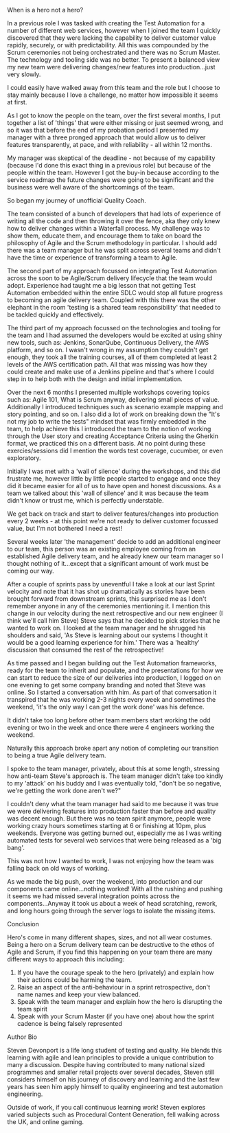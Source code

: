 
When is a hero not a hero?

In a previous role I was tasked with creating the Test Automation for a number of different web services, however when I joined the team I quickly discovered that they were lacking the capability to deliver customer value rapidly, securely, or with predictability. All this was compounded by the Scrum ceremonies not being orchestrated and there was no Scrum Master. The technology and tooling side was no better. To present a balanced view my new team were delivering changes/new features into production...just very slowly.

I could easily have walked away from this team and the role but I choose to stay mainly because I love a challenge, no matter how impossible it seems at first.

As I got to know the people on the team, over the first several months, I put together a list of 'things' that were either missing or just seemed wrong, and so it was that before the end of my probation period I presented my manager with a three pronged approach that would allow us to deliver features transparently, at pace, and with reliability - all within 12 months.

My manager was skeptical of the deadline - not because of my capability (because I'd done this exact thing in a previous role) but because of the people within the team. However I got the buy-in because according to the service roadmap the future changes were going to be significant and the business were well aware of the shortcomings of the team.

So began my journey of unofficial Quality Coach.

The team consisted of a bunch of developers that had lots of experience of writing all the code and then throwing it over the fence, aka they only knew how to deliver changes within a Waterfall process. My challenge was to show them, educate them, and encourage them to take on board the philosophy of Agile and the Scrum methodology in particular. I should add there was a team manager but he was split across several teams and didn't have the time or experience of transforming a team to Agile.

The second part of my approach focussed on integrating Test Automation across the soon to be Agile/Scrum delivery lifecycle that the team would adopt. Experience had taught me a big lesson that not getting Test Automation embedded within the entire SDLC would stop all future progress to becoming an agile delivery team. Coupled with this there was the other elephant in the room 'testing is a shared team responsibility' that needed to be tackled quickly and effectively.

The third part of my approach focussed on the technologies and tooling for the team and I had assumed the developers would be excited at using shiny new tools, such as: Jenkins, SonarQube, Continuous Delivery, the AWS platform, and so on. I wasn't wrong in my assumption they couldn't get enough, they took all the training courses, all of them completed at least 2 levels of the AWS certification path. All that was missing was how they could create and make use of a Jenkins pipeline and that's where I could step in to help both with the design and initial implementation.

Over the next 6 months I presented multiple workshops covering topics such as: Agile 101, What is Scrum anyway, delivering small pieces of value. Additionally I introduced techniques such as scenario example mapping and story pointing, and so on. I also did a lot of work on breaking down the "It's not my job to write the tests" mindset that was firmly embedded in the team, to help achieve this I introduced the team to the notion of working through the User story and creating Acceptance Criteria using the Gherkin format, we practiced this on a different basis. At no point during these exercies/sessions did I mention the words test coverage, cucumber, or even exploratory.

Initially I was met with a 'wall of silence' during the workshops, and this did frustrate me, however little by little people started to engage and once they did it became easier for all of us to have open and honest discussions. As a team we talked about this 'wall of silence' and it was because the team didn't know or trust me, which is perfectly understable.

We get back on track and start to deliver features/changes into production every 2 weeks - at this point we're not ready to deliver customer focussed value, but I'm not bothered I need a rest!

Several weeks later 'the management' decide to add an additional engineer to our team, this person was an existing employee coming from an established Agile delivery team, and he already knew our team manager so I thought nothing of it...except that a significant amount of work must be coming our way. 

After a couple of sprints pass by uneventful I take a look at our last Sprint velocity and note that it has shot up dramatically as stories have been brought forward from downstream sprints, this surprised me as I don't remember anyone in any of the ceremonies mentioning it. I mention this change in our velocity during the next retrospective and our new engineer (I think we'll call him Steve) Steve says that he decided to pick stories that he wanted to work on. I looked at the team manager and he shrugged his shoulders and said, 'As Steve is learning about our systems I thought it would be a good learning experience for him.' There was a 'healthy' discussion that consumed the rest of the retrospective!

As time passed and I began building out the Test Automation frameworks, ready for the team to inherit and populate, and the presentations for how we can start to reduce the size of our deliveries into production, I logged on on one evening to get some company branding and noted that Steve was online. So I started a conversation with him. As part of that conversation it transpired that he was working 2-3 nights every week and sometimes the weekend, 'it's the only way I can get the work done' was his defence.

It didn't take too long before other team members start working the odd evening or two in the week and once there were 4 engineers working the weekend.

Naturally this approach broke apart any notion of completing our transition to being a true Agile delivery team.

I spoke to the team manager, privately, about this at some length, stressing how anti-team Steve's approach is. The team manager didn't take too kindly to my 'attack' on his buddy and I was eventually told, "don't be so negative, we're getting the work done aren't we?"

I couldn't deny what the team manager had said to me because it was true we were delivering features into production faster than before and quality was decent enough. But there was no team spirit anymore, people were working crazy hours sometimes starting at 6 or finishing at 10pm, plus weekends. Everyone was getting burned out, especially me as I was writing automated tests for several web services that were being released as a 'big bang'.

This was not how I wanted to work, I was not enjoying how the team was falling back on old ways of working.

As we made the big push, over the weekend, into production and our components came online...nothing worked! With all the rushing and pushing it seems we had missed several integration points across the components...Anyway it took us about a week of head scratching, rework, and long hours going through the server logs to isolate the missing items.


Conclusion

Hero's come in many different shapes, sizes, and not all wear costumes. Being a hero on a Scrum delivery team can be destructive to the ethos of Agile and Scrum, if you find this happening on your team there are many different ways to approach this including:

1. If you have the courage speak to the hero (privately) and explain how their actions could be harming the team.
2. Raise an aspect of the anti-behaviour in a sprint retrospective, don't name names and keep your view balanced.
3. Speak with the team manager and explain how the hero is disrupting the team spirit
4. Speak with your Scrum Master (if you have one) about how the sprint cadence is being falsely represented


Author Bio

Steven Devonport is a life long student of testing and quality. He blends this learning with agile and lean principles to provide a unique contribution to many a discussion. Despite having contributed to many national sized programmes and smaller retail projects over several decades, Steven still considers himself on his journey of discovery and learning and the last few years has seen him apply himself to quality engineering and test automation engineering.

Outside of work, if you call continuous learning work! Steven explores varied subjects such as Procedural Content Generation, fell walking across the UK, and online gaming.